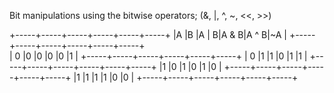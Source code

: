 Bit manipulations using the bitwise operators;
(&, |, ^, ~, <<, >>)

+-----+-----+-----+-----+-----+-----+
|A    |B    |A | B|A & B|A ^ B|~A   |
+-----+-----+-----+-----+-----+-----+		
| 0   |0    |0    |0    |0    |1    |
+-----+-----+-----+-----+-----+-----+
| 0   |1    |1    |0    |1    |1    |
+-----+-----+-----+-----+-----+-----+
|1    |0    |1    |0    |1    |0    |
+-----+-----+-----+-----+-----+-----+
|1    |1    |1    |1    |0    |0    |
+-----+-----+-----+-----+-----+-----+
